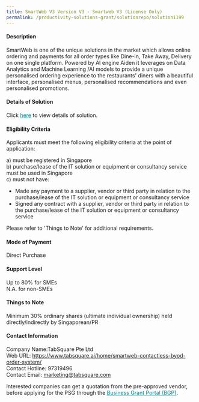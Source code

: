```yaml
---
title: SmartWeb V3 Version V3 - Smartweb V3 (License Only)
permalink: /productivity-solutions-grant/solutionrepo/solution1199
---
```


#### Description

SmartWeb is one of the unique solutions in the market which allows online ordering and payments for all order types like Dine-in, Take Away, Delivery on one single platform. Powered by AI engine Aiden it leverages on Data Analytics and Machine Learning /AI models to provide a unique personalised ordering experience to the restaurants' diners with a beautiful interface, personalised menus, personalised recommendations and even personalised promotions.

#### Details of Solution

Click <a href='https://govassist.gobusiness.gov.sg/images/psg/Desensitised_Tabsquare_20200515_Annex_3_Part_1.pdf' style='color:#037e8a'>here</a> to view details of solution.

#### Eligibility Criteria

Applicants must meet the following eligibility criteria at the point of application:

a) must be registered in Singapore <br>
b) purchase/lease of the IT solution or equipment or consultancy service must be used in Singapore <br>
c) must not have:
- Made any payment to a supplier, vendor or third party in relation to the purchase/lease of the IT solution or equipment or consultancy service
- Signed any contract with a supplier, vendor or third party in relation to the purchase/lease of the IT solution or equipment or consultancy service

Please refer to 'Things to Note' for additional requirements.

#### Mode of Payment
Direct Purchase

#### Support Level
Up to 80% for SMEs <br>
N.A. for non-SMEs

#### Things to Note
Minimum 30% ordinary shares (ultimate individual ownership) held directly/indirectly by Singaporean/PR

#### Contact Information
Company Name:TabSquare Pte Ltd <br>Web URL: https://www.tabsquare.ai/home/smartweb-contactless-byod-order-system/ <br>Contact Hotline: 97319496 <br>Contact Email: marketing@tabsquare.com <br>

Interested companies can get a quotation from the pre-approved vendor, before applying for the PSG through the <a target='_blank' style='color:#037e8a' href='https://www.businessgrants.gov.sg/'>Business Grant Portal (BGP)</a>.
